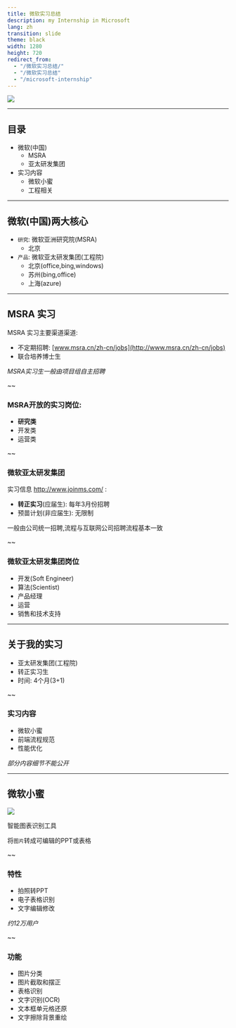```yaml
---
title: 微软实习总结
description: my Internship in Microsoft
lang: zh
transition: slide
theme: black
width: 1280
height: 720
redirect_from:
  - "/微软实习总结/"
  - "/微软实习总结"  
  - "/microsoft-internship"
---
```



![](https://www.cloudsec.com/wp-content/uploads/2016/06/Microsoft_cn.jpg)

-----
## 目录

* 微软(中国)
  * MSRA
  * 亚太研发集团
* 实习内容
  * 微软小蜜
  * 工程相关

--------
## 微软(中国)两大核心

* `研究`: 微软亚洲研究院(MSRA)
  * 北京
* `产品`: 微软亚太研发集团(工程院)
  * 北京(office,bing,windows)
  * 苏州(bing,office)
  * 上海(azure)


---
## MSRA 实习

MSRA 实习主要渠道渠道:
* 不定期招聘: [www.msra.cn/zh-cn/jobs](http://www.msra.cn/zh-cn/jobs)
* 联合培养博士生

*MSRA实习生一般由项目组自主招聘*

~~
### MSRA开放的实习岗位:

* **研究类**
* 开发类
* 运营类

~~
### 微软亚太研发集团

实习信息 <http://www.joinms.com/> :

* **转正实习**(应届生): 每年3月份招聘
* 预苗计划(非应届生): 无限制
 
一般由公司统一招聘,流程与互联网公司招聘流程基本一致


~~
### 微软亚太研发集团岗位

* 开发(Soft Engineer)
* 算法(Scientist)
* 产品经理
* 运营
* 销售和技术支持

----
## 关于我的实习

* 亚太研发集团(工程院)
* 转正实习生
* 时间: 4个月(3+1)

~~
### 实习内容

* 微软小蜜
* 前端流程规范
* 性能优化

*部分内容细节不能公开*

-----
## 微软小蜜

![](https://www.keke289.com/Uploads/upload/image/20170705/1499248998865301.jpg)

智能图表识别工具

将`图片`转成可编辑的PPT或表格

~~
### 特性

* 拍照转PPT
* 电子表格识别
* 文字编辑修改

*约12万用户*


~~
### 功能

* 图片分类
* 图片截取和摆正
* 表格识别
* 文字识别(OCR)
* 文本框单元格还原
* 文字擦除背景重绘

